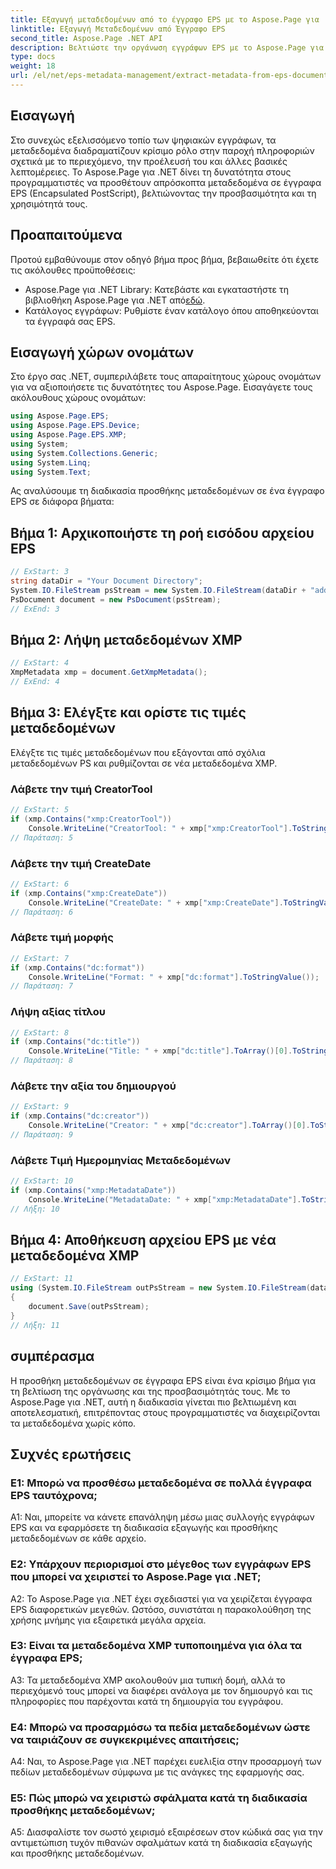 ```yaml
---
title: Εξαγωγή μεταδεδομένων από το έγγραφο EPS με το Aspose.Page για .NET
linktitle: Εξαγωγή Μεταδεδομένων από Έγγραφο EPS
second_title: Aspose.Page .NET API
description: Βελτιώστε την οργάνωση εγγράφων EPS με το Aspose.Page για .NET. Προσθέστε μεταδεδομένα χωρίς κόπο για βελτιωμένη προσβασιμότητα και ανάκτηση πληροφοριών.
type: docs
weight: 18
url: /el/net/eps-metadata-management/extract-metadata-from-eps-document/
---
```

## Εισαγωγή

Στο συνεχώς εξελισσόμενο τοπίο των ψηφιακών εγγράφων, τα μεταδεδομένα διαδραματίζουν κρίσιμο ρόλο στην παροχή πληροφοριών σχετικά με το περιεχόμενο, την προέλευσή του και άλλες βασικές λεπτομέρειες. Το Aspose.Page για .NET δίνει τη δυνατότητα στους προγραμματιστές να προσθέτουν απρόσκοπτα μεταδεδομένα σε έγγραφα EPS (Encapsulated PostScript), βελτιώνοντας την προσβασιμότητα και τη χρησιμότητά τους.

## Προαπαιτούμενα

Προτού εμβαθύνουμε στον οδηγό βήμα προς βήμα, βεβαιωθείτε ότι έχετε τις ακόλουθες προϋποθέσεις:

-  Aspose.Page για .NET Library: Κατεβάστε και εγκαταστήστε τη βιβλιοθήκη Aspose.Page για .NET από[εδώ](https://releases.aspose.com/page/net/).
- Κατάλογος εγγράφων: Ρυθμίστε έναν κατάλογο όπου αποθηκεύονται τα έγγραφά σας EPS.

## Εισαγωγή χώρων ονομάτων

Στο έργο σας .NET, συμπεριλάβετε τους απαραίτητους χώρους ονομάτων για να αξιοποιήσετε τις δυνατότητες του Aspose.Page. Εισαγάγετε τους ακόλουθους χώρους ονομάτων:

```csharp
using Aspose.Page.EPS;
using Aspose.Page.EPS.Device;
using Aspose.Page.EPS.XMP;
using System;
using System.Collections.Generic;
using System.Linq;
using System.Text;
```

Ας αναλύσουμε τη διαδικασία προσθήκης μεταδεδομένων σε ένα έγγραφο EPS σε διάφορα βήματα:

## Βήμα 1: Αρχικοποιήστε τη ροή εισόδου αρχείου EPS

```csharp
// ExStart: 3
string dataDir = "Your Document Directory";
System.IO.FileStream psStream = new System.IO.FileStream(dataDir + "add_input.eps", System.IO.FileMode.Open, System.IO.FileAccess.Read);
PsDocument document = new PsDocument(psStream);
// ExEnd: 3
```

## Βήμα 2: Λήψη μεταδεδομένων XMP

```csharp
// ExStart: 4
XmpMetadata xmp = document.GetXmpMetadata();
// ExEnd: 4
```

## Βήμα 3: Ελέγξτε και ορίστε τις τιμές μεταδεδομένων

Ελέγξτε τις τιμές μεταδεδομένων που εξάγονται από σχόλια μεταδεδομένων PS και ρυθμίζονται σε νέα μεταδεδομένα XMP.

### Λάβετε την τιμή CreatorTool

```csharp
// ExStart: 5
if (xmp.Contains("xmp:CreatorTool"))
    Console.WriteLine("CreatorTool: " + xmp["xmp:CreatorTool"].ToStringValue());
// Παράταση: 5
```

### Λάβετε την τιμή CreateDate

```csharp
// ExStart: 6
if (xmp.Contains("xmp:CreateDate"))
    Console.WriteLine("CreateDate: " + xmp["xmp:CreateDate"].ToStringValue());
// Παράταση: 6
```

### Λάβετε τιμή μορφής

```csharp
// ExStart: 7
if (xmp.Contains("dc:format"))
    Console.WriteLine("Format: " + xmp["dc:format"].ToStringValue());
// Παράταση: 7
```

### Λήψη αξίας τίτλου

```csharp
// ExStart: 8
if (xmp.Contains("dc:title"))
    Console.WriteLine("Title: " + xmp["dc:title"].ToArray()[0].ToStringValue());
// Παράταση: 8
```

### Λάβετε την αξία του δημιουργού

```csharp
// ExStart: 9
if (xmp.Contains("dc:creator"))
    Console.WriteLine("Creator: " + xmp["dc:creator"].ToArray()[0].ToStringValue());
// Παράταση: 9
```

### Λάβετε Τιμή Ημερομηνίας Μεταδεδομένων

```csharp
// ExStart: 10
if (xmp.Contains("xmp:MetadataDate"))
    Console.WriteLine("MetadataDate: " + xmp["xmp:MetadataDate"].ToStringValue());
// Λήξη: 10
```

## Βήμα 4: Αποθήκευση αρχείου EPS με νέα μεταδεδομένα XMP

```csharp
// ExStart: 11
using (System.IO.FileStream outPsStream = new System.IO.FileStream(dataDir + "add_output.eps", System.IO.FileMode.Create, System.IO.FileAccess.Write))
{
    document.Save(outPsStream);
}
// Λήξη: 11
```

## συμπέρασμα

Η προσθήκη μεταδεδομένων σε έγγραφα EPS είναι ένα κρίσιμο βήμα για τη βελτίωση της οργάνωσης και της προσβασιμότητάς τους. Με το Aspose.Page για .NET, αυτή η διαδικασία γίνεται πιο βελτιωμένη και αποτελεσματική, επιτρέποντας στους προγραμματιστές να διαχειρίζονται τα μεταδεδομένα χωρίς κόπο.

## Συχνές ερωτήσεις

### Ε1: Μπορώ να προσθέσω μεταδεδομένα σε πολλά έγγραφα EPS ταυτόχρονα;

A1: Ναι, μπορείτε να κάνετε επανάληψη μέσω μιας συλλογής εγγράφων EPS και να εφαρμόσετε τη διαδικασία εξαγωγής και προσθήκης μεταδεδομένων σε κάθε αρχείο.

### Ε2: Υπάρχουν περιορισμοί στο μέγεθος των εγγράφων EPS που μπορεί να χειριστεί το Aspose.Page για .NET;

A2: Το Aspose.Page για .NET έχει σχεδιαστεί για να χειρίζεται έγγραφα EPS διαφορετικών μεγεθών. Ωστόσο, συνιστάται η παρακολούθηση της χρήσης μνήμης για εξαιρετικά μεγάλα αρχεία.

### Ε3: Είναι τα μεταδεδομένα XMP τυποποιημένα για όλα τα έγγραφα EPS;

A3: Τα μεταδεδομένα XMP ακολουθούν μια τυπική δομή, αλλά το περιεχόμενό τους μπορεί να διαφέρει ανάλογα με τον δημιουργό και τις πληροφορίες που παρέχονται κατά τη δημιουργία του εγγράφου.

### Ε4: Μπορώ να προσαρμόσω τα πεδία μεταδεδομένων ώστε να ταιριάζουν σε συγκεκριμένες απαιτήσεις;

A4: Ναι, το Aspose.Page για .NET παρέχει ευελιξία στην προσαρμογή των πεδίων μεταδεδομένων σύμφωνα με τις ανάγκες της εφαρμογής σας.

### Ε5: Πώς μπορώ να χειριστώ σφάλματα κατά τη διαδικασία προσθήκης μεταδεδομένων;

A5: Διασφαλίστε τον σωστό χειρισμό εξαιρέσεων στον κώδικά σας για την αντιμετώπιση τυχόν πιθανών σφαλμάτων κατά τη διαδικασία εξαγωγής και προσθήκης μεταδεδομένων.